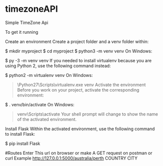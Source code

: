 # timezoneAPI
Simple TimeZone Api


To get it running 

Create an environment
Create a project folder and a venv folder within:

$ mkdir myproject
$ cd myproject
$ python3 -m venv venv
On Windows:

$ py -3 -m venv venv
If you needed to install virtualenv because you are using Python 2, use the following command instead:

$ python2 -m virtualenv venv
On Windows:

> \Python27\Scripts\virtualenv.exe venv
Activate the environment
Before you work on your project, activate the corresponding environment:

$ . venv/bin/activate
On Windows:

> venv\Scripts\activate
Your shell prompt will change to show the name of the activated environment.

Install Flask
Within the activated environment, use the following command to install Flask:

$ pip install Flask


#Routes
Enter This url on browser or make A GET request on postman or curl
Example
http://127.0.0.1:5000/australia/perth
                       COUNTRY   CITY

